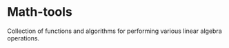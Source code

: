 # Math-tools
Collection of functions and algorithms for performing various linear algebra operations.
